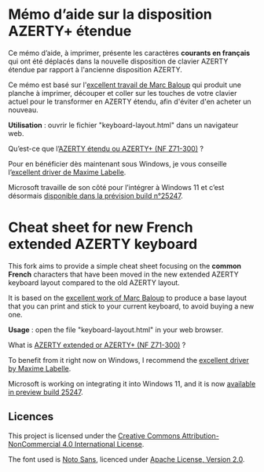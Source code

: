# Mémo d’aide sur la disposition AZERTY+ étendue

Ce mémo d’aide, à imprimer, présente les caractères **courants en français** qui ont été déplacés dans la nouvelle disposition de clavier AZERTY étendue par rapport à l'ancienne disposition AZERTY.

Ce mémo est basé sur l'[excellent travail de Marc Baloup](https://github.com/marcbal/Printable-AZERTY-NF) qui produit une planche à imprimer, découper et coller sur les touches de votre clavier actuel pour le transformer en AZERTY étendu, afin d'éviter d'en acheter un nouveau.

**Utilisation** : ouvrir le fichier "keyboard-layout.html" dans un navigateur web.

Qu’est-ce que l’[AZERTY étendu ou AZERTY+ (NF Z71-300)](https://www.afnor.org/presse_avril2019/clavier-francais-norme-volontaire-pour-faciliter-ecriture/) ?

Pour en bénéficier dès maintenant sous Windows, je vous conseille l’[excellent driver de Maxime Labelle](https://springcomp.github.io/optimized-azerty-win/download.html).

Microsoft travaille de son côté pour l’intégrer à Windows 11 et c’est désormais [disponible dans la prévision build n°25247](https://blogs.windows.com/windows-insider/2022/11/18/announcing-windows-11-insider-preview-build-25247/).

# Cheat sheet for new French extended AZERTY keyboard

This fork aims to provide a simple cheat sheet focusing on the **common French** characters that have been moved in the new extended AZERTY keyboard layout compared to the old AZERTY layout.

It is based on the [excellent work of Marc Baloup](https://github.com/marcbal/Printable-AZERTY-NF) to produce a base layout that you can print and stick to your current keyboard, to avoid buying a new one.

**Usage** : open the file "keyboard-layout.html" in your web browser.

What is [AZERTY extended or AZERTY+ (NF Z71-300)](https://www.afnor.org/presse_avril2019/clavier-francais-norme-volontaire-pour-faciliter-ecriture/) ?

To benefit from it right now on Windows, I recommend the [excellent driver by Maxime Labelle](https://springcomp.github.io/optimized-azerty-win/download.html).

Microsoft is working on integrating it into Windows 11, and it is now [available in preview build 25247](https://blogs.windows.com/windows-insider/2022/11/18/announcing-windows-11-insider-preview-build-25247/).
## Licences

This project is licensed under the [Creative Commons Attribution-NonCommercial 4.0 International License](http://creativecommons.org/licenses/by-nc/4.0/).

The font used is [Noto Sans](https://fonts.google.com/specimen/Noto+Sans), licenced under [Apache License, Version 2.0](http://www.apache.org/licenses/LICENSE-2.0).
